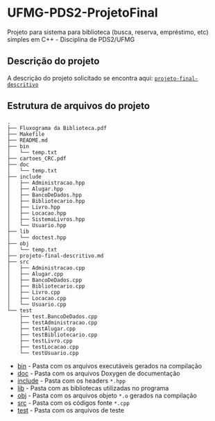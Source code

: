 # UFMG-PDS2-ProjetoFinal

Projeto para sistema para biblioteca (busca, reserva, empréstimo, etc) simples em C++ - Disciplina de PDS2/UFMG

## Descrição do projeto

A descrição do projeto solicitado se encontra aqui: [`projeto-final-descritivo`](projeto-final-descritivo)

## Estrutura de arquivos do projeto

```
.
├── Fluxograma da Biblioteca.pdf
├── Makefile
├── README.md
├── bin
│   └── temp.txt
├── cartoes_CRC.pdf
├── doc
│   └── temp.txt
├── include
│   ├── Administracao.hpp
│   ├── Alugar.hpp
│   ├── BancoDeDados.hpp
│   ├── Bibliotecario.hpp
│   ├── Livro.hpp
│   ├── Locacao.hpp
│   ├── SistemaLivros.hpp
│   └── Usuario.hpp
├── lib
│   └── doctest.hpp
├── obj
│   └── temp.txt
├── projeto-final-descritivo.md
├── src
│   ├── Administracao.cpp
│   ├── Alugar.cpp
│   ├── BancoDeDados.cpp
│   ├── Bibliotecario.cpp
│   ├── Livro.cpp
│   ├── Locacao.cpp
│   └── Usuario.cpp
└── test
    ├── test.BancoDeDados.cpp
    ├── testAdministracao.cpp
    ├── testAlugar.cpp
    ├── testBibliotecario.cpp
    ├── testLivro.cpp
    ├── testLocacao.cpp
    └── testUsuario.cpp
```
[comment]: <> (Gerado em https://www.text-tree-generator.com/)

- [bin](bin) - Pasta com os arquivos executáveis gerados na compilação
- [doc](doc) - Pasta com os arquivos Doxygen de documentação
- [include](include) - Pasta com os headers `*.hpp`
- [lib](lib) - Pasta com as bibliotecas utilizadas no programa
- [obj](obj) - Pasta com os arquivos objeto `*.o` gerados na compilação
- [src](src) - Pasta com os códigos fonte `*.cpp`
- [test](test) - Pasta com os arquivos de teste
